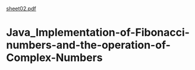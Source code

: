 [sheet02.pdf](https://github.com/Tulin206/Java_Implementation-of-Fibonacci-numbers-and-the-operation-of-Complex-Numbers/files/9974798/sheet02.pdf)
# Java_Implementation-of-Fibonacci-numbers-and-the-operation-of-Complex-Numbers
